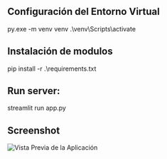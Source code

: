 ## Configuración del Entorno Virtual
py.exe -m venv venv
.\venv\Scripts\activate

## Instalación de modulos
pip install  -r .\requirements.txt

## Run server:
streamlit run app.py

## Screenshot
![Vista Previa de la Aplicación]([nombre_de_la_imagen.png](https://lh4.googleusercontent.com/8CR5OdZfbSH4U4CAhZ2JlasDtTkzyhug4iz4DclIspD2OjtHMqarKXaon4y7hBIGoBSva2clvYoNGLq3t7PgNGY)https://lh4.googleusercontent.com/8CR5OdZfbSH4U4CAhZ2JlasDtTkzyhug4iz4DclIspD2OjtHMqarKXaon4y7hBIGoBSva2clvYoNGLq3t7PgNGY)
